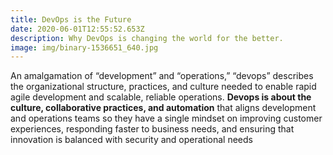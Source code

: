 ```yaml
---
title: DevOps is the Future
date: 2020-06-01T12:55:52.653Z
description: Why DevOps is changing the world for the better.
image: img/binary-1536651_640.jpg
---
```

<!--StartFragment-->

An amalgamation of “development” and “operations,” “devops” describes the organizational structure, practices, and culture needed to enable rapid agile development and scalable, reliable operations. **Devops is about the culture, collaborative practices, and automation** that aligns development and operations teams so they have a single mindset on improving customer experiences, responding faster to business needs, and ensuring that innovation is balanced with security and operational needs

<!--EndFragment-->